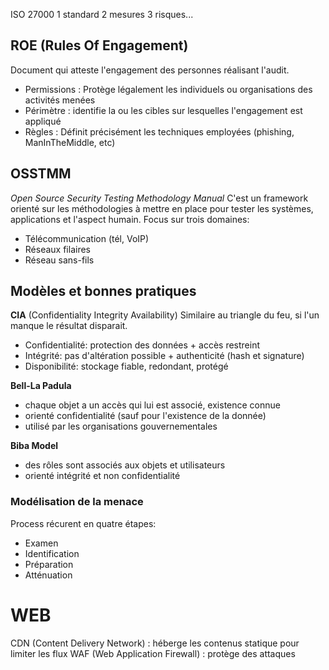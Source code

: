 
ISO 27000
1 standard
2 mesures
3 risques...
## ROE (Rules Of Engagement)
Document qui atteste l'engagement des personnes réalisant l'audit.
- Permissions : Protège légalement les individuels ou organisations des activités menées
- Périmètre : identifie la ou les cibles sur lesquelles l'engagement est appliqué
- Règles : Définit précisément les techniques employées (phishing, ManInTheMiddle, etc)
## OSSTMM
*Open Source Security Testing Methodology Manual*
C'est un framework orienté sur les méthodologies à mettre en place pour tester les systèmes, applications et l'aspect humain.
Focus sur trois domaines:
- Télécommunication (tél, VoIP)
- Réseaux filaires
- Réseau sans-fils

## Modèles et bonnes pratiques
**CIA** (Confidentiality Integrity Availability)
Similaire au triangle du feu, si l'un manque le résultat disparait.
- Confidentialité: protection des données + accès restreint
- Intégrité: pas d'altération possible + authenticité (hash et signature)
- Disponibilité: stockage fiable, redondant, protégé

**Bell-La Padula**
- chaque objet a un accès qui lui est associé, existence connue
- orienté confidentialité (sauf pour l'existence de la donnée)
- utilisé par les organisations gouvernementales

**Biba Model**
- des rôles sont associés aux objets et utilisateurs
- orienté intégrité et non confidentialité


### Modélisation de la menace
Process récurent en quatre étapes:
- Examen
- Identification
- Préparation
- Atténuation



# WEB
CDN (Content Delivery Network) : héberge les contenus statique pour limiter les flux
WAF (Web Application Firewall) : protège des attaques



